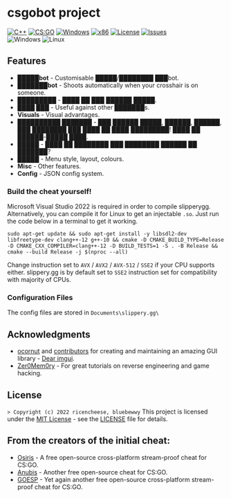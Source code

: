 # csgobot project
[![C++](https://img.shields.io/badge/language-C%2B%2B-%23f34b7d.svg?style=plastic)](https://en.wikipedia.org/wiki/C%2B%2B) 
[![CS:GO](https://img.shields.io/badge/game-CS%3AGO-yellow.svg?style=plastic)](https://store.steampowered.com/app/730/CounterStrike_Global_Offensive/) 
[![Windows](https://img.shields.io/badge/platform-Windows-0078d7.svg?style=plastic)](https://en.wikipedia.org/wiki/Microsoft_Windows) 
[![x86](https://img.shields.io/badge/arch-x86-red.svg?style=plastic)](https://en.wikipedia.org/wiki/X86) 
[![License](https://img.shields.io/github/license/ricencheese/slipperygg.svg?style=plastic)](LICENSE)
[![Issues](https://img.shields.io/github/issues/ricencheese/slipperygg.svg?style=plastic)](https://github.com/ricencheese/slipperygg/issues)
<br>![Windows](https://github.com/ricencheese/slipperygg/workflows/Windows/badge.svg?branch=master&event=push)
![Linux](https://github.com/ricencheese/slipperygg/workflows/Linux/badge.svg?branch=master&event=push)

## Features
*   **█████bot** - Customisable █████/████████ ███bot.
*   **███████bot** - Shoots automatically when your crosshair is on someone.
*   **█████████** - ████ ██ ███ ██████ █████.
*   **████ ███** - Useful against other ███████s.
*   **Visuals** - Visual advantages.
*   **██████████ ███████** - ███ ██████ █████, ██████, ██████, ███ ████████ ███ ████ ██ ████ █████████! ████ ██ ██████-█████ ████.
*   **█████** - ████ ██ ████████ ███ ████████ ██████ ██ ███████?
*   **█████** - Menu style, layout, colours.
*   **Misc** - Other features.
*   **Config** - JSON config system.

### Build the cheat yourself!
Microsoft Visual Studio 2022 is required in order to compile slipperygg.
Alternatively, you can compile it for Linux to get an injectable `.so`. Just run the code below in a terminal to get it working.

    sudo apt-get update && sudo apt-get install -y libsdl2-dev libfreetype-dev clang++-12 g++-10 && cmake -D CMAKE_BUILD_TYPE=Release -D CMAKE_CXX_COMPILER=clang++-12 -D BUILD_TESTS=1 -S . -B Release && cmake --build Release -j $(nproc --all)

Change instruction set to `AVX` / `AVX2` / `AVX-512` / `SSE2` if your CPU supports either.
slippery.gg is by default set to `SSE2` instruction set for compatibility with majority of CPUs.

### Configuration Files
The config files are stored in `Documents\slippery.gg\`

## Acknowledgments
*   [ocornut](https://github.com/ocornut) and [contributors](https://github.com/ocornut/imgui/graphs/contributors) for creating and maintaining an amazing GUI library - [Dear imgui](https://github.com/ocornut/imgui).
*   [Zer0Mem0ry](https://github.com/Zer0Mem0ry) - For great tutorials on reverse engineering and game hacking.

## License
`> Copyright (c) 2022 ricencheese, bluebewwy` 
This project is licensed under the [MIT License](https://opensource.org/licenses/mit-license.php) - see the [LICENSE](https://github.com/ricencheese/slipperygg/blob/master/LICENSE) file for details.

## From the creators of the initial cheat:
*   [Osiris](https://github.com/danielkrupinski/Osiris) - A free open-source cross-platform stream-proof cheat for CS:GO.
*   [Anubis](https://github.com/danielkrupinski/Anubis) - Another free open-source cheat for CS:GO.
*   [GOESP](https://github.com/danielkrupinski/GOESP) - Yet again another free open-source cross-platform stream-proof cheat for CS:GO.
